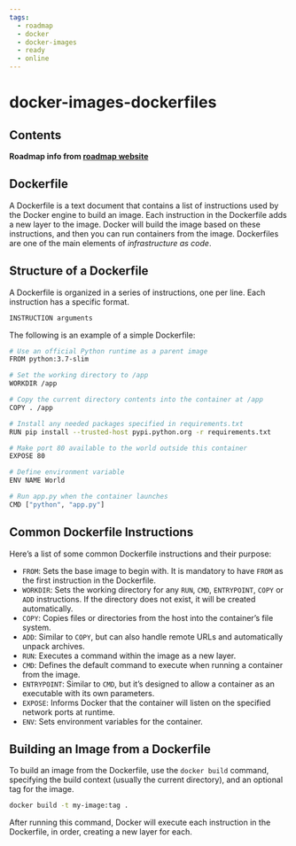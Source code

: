 ```yaml
---
tags:
  - roadmap
  - docker
  - docker-images
  - ready
  - online
---
```


# docker-images-dockerfiles

## Contents

__Roadmap info from [roadmap website](https://roadmap.sh/docker/building-container-images/dockerfiles)__

## Dockerfile

A Dockerfile is a text document that contains a list of instructions used by the Docker engine to build an image. Each instruction in the Dockerfile adds a new layer to the image. Docker will build the image based on these instructions, and then you can run containers from the image. Dockerfiles are one of the main elements of *infrastructure as code*.

## Structure of a Dockerfile

A Dockerfile is organized in a series of instructions, one per line. Each instruction has a specific format.

```bash
INSTRUCTION arguments

```

The following is an example of a simple Dockerfile:

```bash
# Use an official Python runtime as a parent image
FROM python:3.7-slim

# Set the working directory to /app
WORKDIR /app

# Copy the current directory contents into the container at /app
COPY . /app

# Install any needed packages specified in requirements.txt
RUN pip install --trusted-host pypi.python.org -r requirements.txt

# Make port 80 available to the world outside this container
EXPOSE 80

# Define environment variable
ENV NAME World

# Run app.py when the container launches
CMD ["python", "app.py"]

```

## Common Dockerfile Instructions

Here’s a list of some common Dockerfile instructions and their purpose:

* `FROM`: Sets the base image to begin with. It is mandatory to have `FROM` as the first instruction in the Dockerfile.
* `WORKDIR`: Sets the working directory for any `RUN`, `CMD`, `ENTRYPOINT`, `COPY` or `ADD` instructions. If the directory does not exist, it will be created automatically.
* `COPY`: Copies files or directories from the host into the container’s file system.
* `ADD`: Similar to `COPY`, but can also handle remote URLs and automatically unpack archives.
* `RUN`: Executes a command within the image as a new layer.
* `CMD`: Defines the default command to execute when running a container from the image.
* `ENTRYPOINT`: Similar to `CMD`, but it’s designed to allow a container as an executable with its own parameters.
* `EXPOSE`: Informs Docker that the container will listen on the specified network ports at runtime.
* `ENV`: Sets environment variables for the container.

## Building an Image from a Dockerfile

To build an image from the Dockerfile, use the `docker build` command, specifying the build context (usually the current directory), and an optional tag for the image.

```bash
docker build -t my-image:tag .

```

After running this command, Docker will execute each instruction in the Dockerfile, in order, creating a new layer for each.
